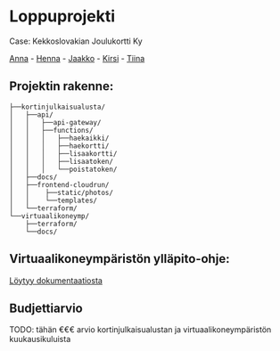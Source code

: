 # Loppuprojekti

Case: Kekkoslovakian Joulukortti Ky

[Anna](https://github.com/Anna1hanen) - [Henna](https://github.com/Anna1hanen) - [Jaakko](https://github.com/jajuhir) - [Kirsi](https://github.com/KirsiHolmberg) - [Tiina](https://github.com/ttonttu)

## Projektin rakenne:

    ├──kortinjulkaisualusta/
    │   ├──api/
    │   │   ├──api-gateway/
    │   │   ├──functions/
    │   │   │   ├──haekaikki/
    │   │   │   ├──haekortti/
    │   │   │   ├──lisaakortti/
    │   │   │   ├──lisaatoken/
    │   │   │   └──poistatoken/
    │   ├──docs/
    │   ├──frontend-cloudrun/
    │   │    ├──static/photos/
    │   │    └──templates/
    │   └──terraform/
    └──virtuaalikoneymp/
        ├──terraform/
        └──docs/

## Virtuaalikoneympäristön ylläpito-ohje:
[Löytyy dokumentaatiosta](/virtuaalikoneymp/docs/README.md)

## Budjettiarvio
TODO: tähän €€€ arvio kortinjulkaisualustan ja virtuaalikoneympäristön kuukausikuluista